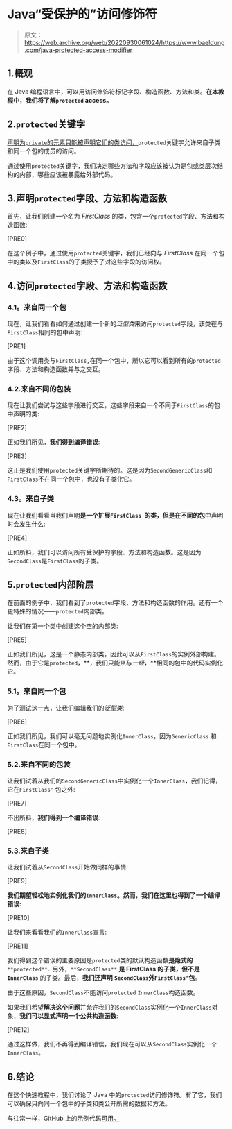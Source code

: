 # Java“受保护的”访问修饰符

> 原文：<https://web.archive.org/web/20220930061024/https://www.baeldung.com/java-protected-access-modifier>

## 1.概观

在 Java 编程语言中，可以用访问修饰符标记字段、构造函数、方法和类。**在本教程中，我们将了解`protected` access。**

## 2.`protected`关键字

[声明为`private`的元素只能被声明它们的类访问，](/web/20221205222713/https://www.baeldung.com/java-private-keyword#private-modifier)`protected`关键字允许来自子类和同一个包的成员的访问。

通过使用`protected`关键字，我们决定哪些方法和字段应该被认为是包或类层次结构的内部，哪些应该被暴露给外部代码。

## 3.声明`protected`字段、方法和构造函数

首先，让我们创建一个名为 *FirstClass* 的类，包含一个`protected`字段、方法和构造函数:

[PRE0]

在这个例子中，通过使用`protected`关键字，我们已经向与 *FirstClass* 在同一个包中的类以及`FirstClass`的子类授予了对这些字段的访问权。

## 4.访问`protected`字段、方法和构造函数

### 4.1。来自同一个包

现在，让我们看看如何通过创建一个新的*泛型类*来访问`protected`字段，该类在与`FirstClass`相同的包中声明:

[PRE1]

由于这个调用类与`FirstClass,`在同一个包中，所以它可以看到所有的`protected`字段、方法和构造函数并与之交互。

### 4.2.来自不同的包装

现在让我们尝试与这些字段进行交互，这些字段来自一个不同于`FirstClass`的包中声明的类:

[PRE2]

正如我们所见，**我们得到编译错误**:

[PRE3]

这正是我们使用`protected`关键字所期待的。这是因为`SecondGenericClass`和`FirstClass`不在同一个包中，也没有子类化它。

### 4.3。来自子类

现在让我们看看当我们声明**是一个扩展`FirstClass `的类，但是在不同的包**中声明时会发生什么:

[PRE4]

正如所料，我们可以访问所有受保护的字段、方法和构造函数。这是因为`SecondClass`是`FirstClass`的子类。

## 5.`protected`内部阶层

在前面的例子中，我们看到了`protected`字段、方法和构造函数的作用。还有一个更特殊的情况——`protected`内部类。

让我们在第一个类中创建这个空的内部类:

[PRE5]

正如我们所见，这是一个静态内部类，因此可以从`FirstClass`的实例外部构建。然而，由于它是`protected`，**，我们只能从与*一级*，**相同的包中的代码实例化它。

### 5.1。来自同一个包

为了测试这一点，让我们编辑我们的*泛型类*:

[PRE6]

正如我们所见，我们可以毫无问题地实例化`InnerClass`，因为`GenericClass` 和 `FirstClass`在同一个包中。

### 5.2.来自不同的包装

让我们试着从我们的`SecondGenericClass`中实例化一个`InnerClass`，我们记得，它在`FirstClass'` 包之外:

[PRE7]

不出所料，**我们得到一个编译错误**:

[PRE8]

### 5.3.来自子类

让我们试着从`SecondClass`开始做同样的事情:

[PRE9]

**我们期望轻松地实例化我们的`InnerClass`。然而，我们在这里也得到了一个编译错误:**

[PRE10]

让我们来看看我们的`InnerClass`宣言:

[PRE11]

我们得到这个错误的主要原因是`protected`类的默认构造函数**是隐式的** `**protected**.` 另外，`**SecondClass**` **是 FirstClass 的子类，但不是`InnerClass`** 的子类。最后，**我们还声明** **`SecondClass`外`FirstClass'`包**。

由于这些原因，`SecondClass`不能访问`protected` `InnerClass`构造函数。

如果我们希望**解决这个问题**并允许我们的`SecondClass`实例化一个`InnerClass`对象，**我们可以显式声明一个公共构造函数**:

[PRE12]

通过这样做，我们不再得到编译错误，我们现在可以从`SecondClass`实例化一个`InnerClass`。

## 6.结论

在这个快速教程中，我们讨论了 Java 中的`protected`访问修饰符。有了它，我们可以确保只向同一个包中的子类和类公开所需的数据和方法。

与往常一样，GitHub 上的示例代码[可用。](https://web.archive.org/web/20221205222713/https://github.com/eugenp/tutorials/tree/master/core-java-modules/core-java-lang-syntax-2)